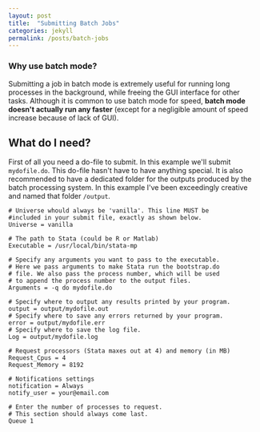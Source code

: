 ```yaml
---
layout: post
title:  "Submitting Batch Jobs"
categories: jekyll
permalink: /posts/batch-jobs
---
```


### Why use batch mode?

Submitting a job in batch mode is extremely useful for running long processes in the background, while freeing the GUI interface for other tasks. Although it is common to use batch mode for speed, **batch mode doesn't actually run any faster** (except for a negligible amount of speed increase because of lack of GUI).

## What do I need?

First of all you need a do-file to submit. In this example we'll submit `mydofile.do`. This do-file hasn't have to have anything special. It is also recommended to have a dedicated folder for the outputs produced by the batch processing system. In this example I've been exceedingly creative and named that folder `/output`.

```
# Universe whould always be 'vanilla'. This line MUST be
#included in your submit file, exactly as shown below.
Universe = vanilla

# The path to Stata (could be R or Matlab)
Executable = /usr/local/bin/stata-mp

# Specify any arguments you want to pass to the executable.
# Here we pass arguments to make Stata run the bootstrap.do
# file. We also pass the process number, which will be used
# to append the process number to the output files.
Arguments = -q do mydofile.do

# Specify where to output any results printed by your program.
output = output/mydofile.out
# Specify where to save any errors returned by your program.
error = output/mydofile.err
# Specify where to save the log file.
Log = output/mydofile.log

# Request processors (Stata maxes out at 4) and memory (in MB)
Request_Cpus = 4
Request_Memory = 8192

# Notifications settings
notification = Always
notify_user = your@email.com

# Enter the number of processes to request.
# This section should always come last.
Queue 1
```
